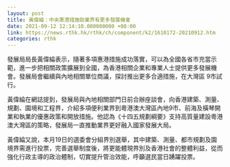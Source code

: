```yaml
---
layout: post
title: 黃偉綸：中央惠港措施助業界有更多發展機會
date: 2021-09-12 12:14:10.000000000 +08:00
link: https://news.rthk.hk/rthk/ch/component/k2/1610172-20210912.htm
categories: rthk
---
```


發展局局長黃偉綸表示，隨著多項惠港措施成功落實，可以為全國各省市充當示範，進一步把相關政策擴展到全國，為香港相關企業和專業人士提供更多發展機會。發展局會繼續與內地相關單位商議，探討推出更多合適措施，在大灣區 9市試行。

黃偉綸在網誌提到，發展局與內地相關部門日前合辦座談會，向香港建築、測量、規劃、園境和工程界，介紹多項便利業界到粵港澳大灣區內地9市、前海及橫琴開業和執業的優惠政策和開放措施。他認為《十四五規劃綱要》支持高質量建設粵港澳大灣區的策略，發展局一直推動業界更好融入國家發展大局。

黃偉綸又說，本月19日的選委會分組界別選舉，其中建築、測量、都市規劃及園境界需進行投票，完善選舉制度後，將更能體現界別及香港社會的整體利益，從而強化行政主導的政治體制，切實提升管治效能，呼籲選民當日踴躍投票。
